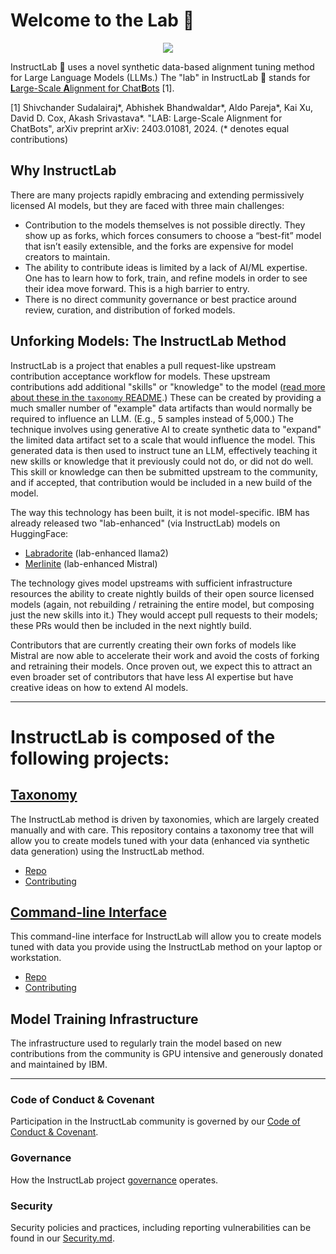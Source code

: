 # Welcome to the Lab 🔬

<p align="center">
<img src="https://github.com/instructlab/.github/blob/main/assets/logo.png">
</p>

InstructLab 🐶 uses a novel synthetic data-based alignment tuning method for Large Language Models (LLMs.) The "lab" in InstructLab 🥼 stands for [**L**arge-Scale **A**lignment for Chat**B**ots](https://arxiv.org/abs/2403.01081) [1].

[1] Shivchander Sudalairaj*, Abhishek Bhandwaldar*, Aldo Pareja*, Kai Xu, David D. Cox, Akash Srivastava*. "LAB: Large-Scale Alignment for ChatBots", arXiv preprint arXiv: 2403.01081, 2024. (* denotes equal contributions)

## Why InstructLab
There are many projects rapidly embracing and extending permissively licensed AI models, but they are faced with three main challenges:
* Contribution to the models themselves is not possible directly. They show up as forks, which forces consumers to choose a “best-fit” model that isn’t easily extensible, and the forks are expensive for model creators to maintain.
* The ability to contribute ideas is limited by a lack of AI/ML expertise. One has to learn how to fork, train, and refine models in order to see their idea move forward. This is a high barrier to entry.
* There is no direct community governance or best practice around review, curation, and distribution of forked models.

## Unforking Models: The InstructLab Method
InstructLab is a project that enables a pull request-like upstream contribution acceptance workflow for models. These upstream contributions add additional "skills" or "knowledge" to the model ([read more about these in the `taxonomy` README](https://github.com/instructlab/taxonomy/blob/main/README.md).) These can be created by providing a much smaller number of "example" data artifacts than would normally be required to influence an LLM. (E.g., 5 samples instead of 5,000.) The technique involves using generative AI to create synthetic data to "expand" the limited data artifact set to a scale that would influence the model. This generated data is then used to instruct tune an LLM, effectively teaching it new skills or knowledge that it previously could not do, or did not do well.  This skill or knowledge can then be submitted upstream to the community, and if accepted, that contribution would be included in a new build of the model. 

The way this technology has been built, it is not model-specific. IBM has already released two "lab-enhanced" (via InstructLab) models on HuggingFace:

- [Labradorite](https://huggingface.co/ibm/labradorite-13b) (lab-enhanced llama2)
- [Merlinite](https://huggingface.co/ibm/merlinite-7b) (lab-enhanced Mistral)

The technology gives model upstreams with sufficient infrastructure resources the ability to create nightly builds of their open source licensed models (again, not rebuilding / retraining the entire model, but composing just the new skills into it.) They would accept pull requests to their models; these PRs would then be included in the next nightly build.

Contributors that are currently creating their own forks of models like Mistral are now able to accelerate their work and avoid the costs of forking and retraining their models.  Once proven out, we expect this to attract an even broader set of contributors that have less AI expertise but have creative ideas on how to extend AI models.

---

# InstructLab is composed of the following projects:

## [Taxonomy](https://github.com/instructlab/taxonomy)

The InstructLab method is driven by taxonomies, which are largely created manually and with care. This repository contains a taxonomy tree that will allow you to create models tuned with your data (enhanced via synthetic data generation) using the InstructLab method.

- [Repo](https://github.com/instructlab/taxonomy)
- [Contributing](https://github.com/instructlab/taxonomy/blob/main/CONTRIBUTING.md)

## [Command-line Interface](https://github.com/instructlab/instructlab)

This command-line interface for InstructLab will allow you to create models tuned with data you provide using the InstructLab method on your laptop or workstation.

- [Repo](https://github.com/instructlab/instructlab)
- [Contributing](https://github.com/instructlab/instructlab/blob/main/CONTRIBUTING/CONTRIBUTING.md)
  
## Model Training Infrastructure

The infrastructure used to regularly train the model based on new contributions from the community is GPU intensive and generously donated and maintained by IBM.

---

<!--
## Additonal aspects of the project include:

- [community](): community content
- [github-bots](): automated CI/CD bots and related content
-->

### Code of Conduct & Covenant
Participation in the InstructLab community is governed by our [Code of Conduct & Covenant](https://github.com/instructlab/community/blob/main/CODE_OF_CONDUCT.md).

### Governance
How the InstructLab project [governance](https://github.com/instructlab/community/blob/main/governance.md) operates.

### Security
Security policies and practices, including reporting vulnerabilities can be found in our [Security.md](https://github.com/instructlab/community/blob/main/SECURITY.md).
